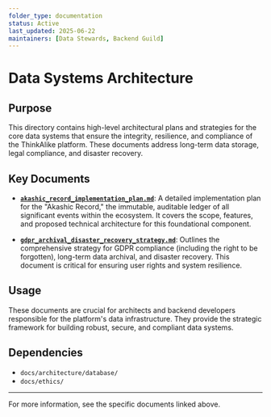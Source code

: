 ```yaml
---
folder_type: documentation
status: Active
last_updated: 2025-06-22
maintainers: [Data Stewards, Backend Guild]
---
```


# Data Systems Architecture

## Purpose
This directory contains high-level architectural plans and strategies for the core data systems that ensure the integrity, resilience, and compliance of the ThinkAlike platform. These documents address long-term data storage, legal compliance, and disaster recovery.

## Key Documents

- **[`akashic_record_implementation_plan.md`](./akashic_record_implementation_plan.md)**: A detailed implementation plan for the "Akashic Record," the immutable, auditable ledger of all significant events within the ecosystem. It covers the scope, features, and proposed technical architecture for this foundational component.

- **[`gdpr_archival_disaster_recovery_strategy.md`](./gdpr_archival_disaster_recovery_strategy.md)**: Outlines the comprehensive strategy for GDPR compliance (including the right to be forgotten), long-term data archival, and disaster recovery. This document is critical for ensuring user rights and system resilience.

## Usage
These documents are crucial for architects and backend developers responsible for the platform's data infrastructure. They provide the strategic framework for building robust, secure, and compliant data systems.

## Dependencies
- `docs/architecture/database/`
- `docs/ethics/`

---
For more information, see the specific documents linked above.
